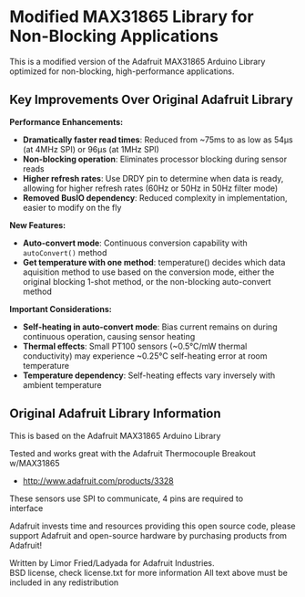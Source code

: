 # Modified MAX31865 Library for Non-Blocking Applications

This is a modified version of the Adafruit MAX31865 Arduino Library optimized for non-blocking, high-performance applications.

## Key Improvements Over Original Adafruit Library

**Performance Enhancements:**
- **Dramatically faster read times**: Reduced from ~75ms to as low as 54µs (at 4MHz SPI) or 96µs (at 1MHz SPI)
- **Non-blocking operation**: Eliminates processor blocking during sensor reads
- **Higher refresh rates**: Use DRDY pin to determine when data is ready, allowing for higher refresh rates (60Hz or 50Hz in 50Hz filter mode)
- **Removed BusIO dependency**: Reduced complexity in implementation, easier to modify on the fly

**New Features:**
- **Auto-convert mode**: Continuous conversion capability with `autoConvert()` method
- **Get temperature with one method**: temperature() decides which data aquisition method to use based on the conversion mode, either the original blocking 1-shot method, or the non-blocking auto-convert method

**Important Considerations:**
- **Self-heating in auto-convert mode**: Bias current remains on during continuous operation, causing sensor heating
- **Thermal effects**: Small PT100 sensors (~0.5°C/mW thermal conductivity) may experience ~0.25°C self-heating error at room temperature
- **Temperature dependency**: Self-heating effects vary inversely with ambient temperature

## Original Adafruit Library Information

This is based on the Adafruit MAX31865 Arduino Library 

Tested and works great with the Adafruit Thermocouple Breakout w/MAX31865
   * http://www.adafruit.com/products/3328

These sensors use SPI to communicate, 4 pins are required to  
interface

Adafruit invests time and resources providing this open source code, 
please support Adafruit and open-source hardware by purchasing 
products from Adafruit!

Written by Limor Fried/Ladyada  for Adafruit Industries.  
BSD license, check license.txt for more information
All text above must be included in any redistribution
